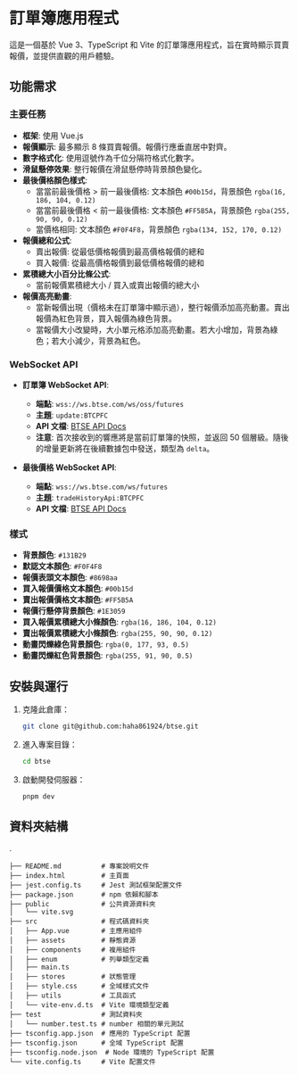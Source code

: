 # 訂單簿應用程式

這是一個基於 Vue 3、TypeScript 和 Vite 的訂單簿應用程式，旨在實時顯示買賣報價，並提供直觀的用戶體驗。

## 功能需求

### 主要任務

- **框架**: 使用 Vue.js
- **報價顯示**: 最多顯示 8 條買賣報價。報價行應垂直居中對齊。
- **數字格式化**: 使用逗號作為千位分隔符格式化數字。
- **滑鼠懸停效果**: 整行報價在滑鼠懸停時背景顏色變化。
- **最後價格顏色樣式**:
  - 當當前最後價格 > 前一最後價格: 文本顏色 `#00b15d`，背景顏色 `rgba(16, 186, 104, 0.12)`
  - 當當前最後價格 < 前一最後價格: 文本顏色 `#FF5B5A`，背景顏色 `rgba(255, 90, 90, 0.12)`
  - 當價格相同: 文本顏色 `#F0F4F8`，背景顏色 `rgba(134, 152, 170, 0.12)`
- **報價總和公式**:
  - 賣出報價: 從最低價格報價到最高價格報價的總和
  - 買入報價: 從最高價格報價到最低價格報價的總和
- **累積總大小百分比條公式**:
  - 當前報價累積總大小 / 買入或賣出報價的總大小
- **報價高亮動畫**:
  - 當新報價出現（價格未在訂單簿中顯示過），整行報價添加高亮動畫。賣出報價為紅色背景，買入報價為綠色背景。
  - 當報價大小改變時，大小單元格添加高亮動畫。若大小增加，背景為綠色；若大小減少，背景為紅色。

### WebSocket API

- **訂單簿 WebSocket API**:

  - **端點**: `wss://ws.btse.com/ws/oss/futures`
  - **主題**: `update:BTCPFC`
  - **API 文檔**: [BTSE API Docs](https://btsecom.github.io/docs/futures/en/#orderbook-incremental-updates)
  - **注意**: 首次接收到的響應將是當前訂單簿的快照，並返回 50 個層級。隨後的增量更新將在後續數據包中發送，類型為 `delta`。

- **最後價格 WebSocket API**:
  - **端點**: `wss://ws.btse.com/ws/futures`
  - **主題**: `tradeHistoryApi:BTCPFC`
  - **API 文檔**: [BTSE API Docs](https://btsecom.github.io/docs/futures/en/#public-trade-fills)

### 樣式

- **背景顏色**: `#131B29`
- **默認文本顏色**: `#F0F4F8`
- **報價表頭文本顏色**: `#8698aa`
- **買入報價價格文本顏色**: `#00b15d`
- **賣出報價價格文本顏色**: `#FF5B5A`
- **報價行懸停背景顏色**: `#1E3059`
- **買入報價累積總大小條顏色**: `rgba(16, 186, 104, 0.12)`
- **賣出報價累積總大小條顏色**: `rgba(255, 90, 90, 0.12)`
- **動畫閃爍綠色背景顏色**: `rgba(0, 177, 93, 0.5)`
- **動畫閃爍紅色背景顏色**: `rgba(255, 91, 90, 0.5)`

## 安裝與運行

1. 克隆此倉庫：
   ```bash
   git clone git@github.com:haha861924/btse.git
   ```
2. 進入專案目錄：
   ```bash
   cd btse
   ```
3. 啟動開發伺服器：
   ```bash
   pnpm dev
   ```

## 資料夾結構

.

```
├── README.md          # 專案說明文件
├── index.html         # 主頁面
├── jest.config.ts     # Jest 測試框架配置文件
├── package.json       # npm 依賴和腳本
├── public             # 公共資源資料夾
│   └── vite.svg
├── src                # 程式碼資料夾
│   ├── App.vue        # 主應用組件
│   ├── assets         # 靜態資源
│   ├── components     # 複用組件
│   ├── enum           # 列舉類型定義
│   ├── main.ts
│   ├── stores         # 狀態管理
│   ├── style.css      # 全域樣式文件
│   ├── utils          # 工具函式
│   └── vite-env.d.ts  # Vite 環境類型定義
├── test               # 測試資料夾
│   └── number.test.ts # number 相關的單元測試
├── tsconfig.app.json  # 應用的 TypeScript 配置
├── tsconfig.json      # 全域 TypeScript 配置
├── tsconfig.node.json  # Node 環境的 TypeScript 配置
└── vite.config.ts     # Vite 配置文件
```
